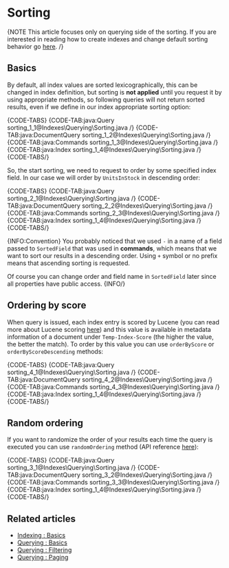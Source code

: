 ﻿# Sorting

{NOTE This article focuses only on querying side of the sorting. If you are interested in reading how to create indexes and change default sorting behavior go [here](../../indexes/customizing-results-order). /}

## Basics

By default, all index values are sorted lexicographically, this can be changed in index definition, but sorting is **not applied** until you request it by using appropriate methods, so following queries will not return sorted results, even if we define in our index appropriate sorting option:

{CODE-TABS}
{CODE-TAB:java:Query sorting_1_1@Indexes\Querying\Sorting.java /}
{CODE-TAB:java:DocumentQuery sorting_1_2@Indexes\Querying\Sorting.java /}
{CODE-TAB:java:Commands sorting_1_3@Indexes\Querying\Sorting.java /}
{CODE-TAB:java:Index sorting_1_4@Indexes\Querying\Sorting.java /}
{CODE-TABS/}

So, the start sorting, we need to request to order by some specified index field. In our case we will order by `UnitsInStock` in descending order:

{CODE-TABS}
{CODE-TAB:java:Query sorting_2_1@Indexes\Querying\Sorting.java /}
{CODE-TAB:java:DocumentQuery sorting_2_2@Indexes\Querying\Sorting.java /}
{CODE-TAB:java:Commands sorting_2_3@Indexes\Querying\Sorting.java /}
{CODE-TAB:java:Index sorting_1_4@Indexes\Querying\Sorting.java /}
{CODE-TABS/}

{INFO:Convention}
You probably noticed that we used `-` in a name of a field passed to `SortedField` that was used in **commands**, which means that we want to sort our results in a descending order. Using `+` symbol or no prefix means that ascending sorting is requested. 

Of course you can change order and field name in `SortedField` later since all properties have public access.
{INFO/}

## Ordering by score

When query is issued, each index entry is scored by Lucene (you can read more about Lucene scoring [here](http://lucene.apache.org/core/3_3_0/scoring.html)) and this value is available in metadata information of a document under `Temp-Index-Score` (the higher the value, the better the match). To order by this value you can use `orderByScore` or `orderByScoreDescending` methods:

{CODE-TABS}
{CODE-TAB:java:Query sorting_4_1@Indexes\Querying\Sorting.java /}
{CODE-TAB:java:DocumentQuery sorting_4_2@Indexes\Querying\Sorting.java /}
{CODE-TAB:java:Commands sorting_4_3@Indexes\Querying\Sorting.java /}
{CODE-TAB:java:Index sorting_1_4@Indexes\Querying\Sorting.java /}
{CODE-TABS/}

## Random ordering

If you want to randomize the order of your results each time the query is executed you can use `randomOrdering` method (API reference [here](../../client-api/session/querying/how-to-customize-query#randomordering)):

{CODE-TABS}
{CODE-TAB:java:Query sorting_3_1@Indexes\Querying\Sorting.java /}
{CODE-TAB:java:DocumentQuery sorting_3_2@Indexes\Querying\Sorting.java /}
{CODE-TAB:java:Commands sorting_3_3@Indexes\Querying\Sorting.java /}
{CODE-TAB:java:Index sorting_1_4@Indexes\Querying\Sorting.java /}
{CODE-TABS/}

## Related articles

- [Indexing : Basics](../../indexes/indexing-basics)
- [Querying : Basics](../../indexes/querying/basics)
- [Querying : Filtering](../../indexes/querying/filtering)
- [Querying : Paging](../../indexes/querying/paging)
